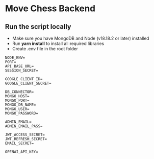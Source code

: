 # Move Chess Backend
## Run the script locally
- Make sure you have MongoDB and Node (v18.18.2 or later) installed
- Run **yarn install** to install all required libraries
- Create .env file in the root folder
```
NODE_ENV=
PORT=
API_BASE_URL=
SESSION_SECRET=

GOOGLE_CLIENT_ID=
GOOGLE_CLIENT_SECRET=

DB_CONNECTOR=
MONGO_HOST=
MONGO_PORT=
MONGO_DB_NAME=
MONGO_USER=
MONGO_PASSWORD=

ADMIN_EMAIL=
ADMIN_EMAIL_PASS=

JWT_ACCESS_SECRET=
JWT_REFRESH_SECRET=
EMAIL_SECRET=

OPENAI_API_KEY=
```
